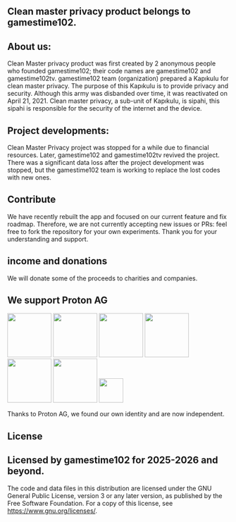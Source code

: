 Clean master privacy product belongs to gamestime102.
------------------------------------------------------------------------------------------------------
About us:
------------------------------------------------------------------------------------------------------
Clean Master privacy product was first created by 2 anonymous people who founded gamestime102; their code names are gamestime102 and gamestime102tv. gamestime102 team (organization) prepared a Kapıkulu for clean master privacy. The purpose of this Kapıkulu is to provide privacy and security.
Although this army was disbanded over time, it was reactivated on April 21, 2021. Clean master privacy, a sub-unit of Kapıkulu, is sipahi, this sipahi is responsible for the security of the internet and the device. 

Project developments:
----------------------------------------------------------------------------------------------------
Clean Master Privacy project was stopped for a while due to financial resources. Later, gamestime102 and gamestime102tv revived the project. There was a significant data loss after the project development was stopped, but the gamestime102 team is working to replace the lost codes with new ones.

Contribute
------------------------------------------------------------------------------------------------------
We have recently rebuilt the app and focused on our current feature and fix roadmap. Therefore, we are not currently accepting new issues or PRs: feel free to fork the repository for your own experiments. Thank you for your understanding and support.

income and donations
-------------------------------------------------------------------------------------------------------
We will donate some of the proceeds to charities and companies.

We support Proton AG
--------------------------------------------------------------------------------------------------------
<img src="https://github.com/user-attachments/assets/8472e1a0-5605-404e-b906-1e8b69275595" height="100">
<img src="https://github.com/user-attachments/assets/30ceabf7-8768-4fe9-989a-6389642e7084" height="100">
<img src="https://github.com/user-attachments/assets/89e1abd5-f0e4-4f39-a2aa-14b37e5ead2a" height="100">
<img src="https://github.com/user-attachments/assets/8256fb3c-dc15-40f2-bcce-44fd98f30adc" height="100">
<img src="https://github.com/user-attachments/assets/8243f98a-e306-40ef-82e8-cd9ff68b41ee" height="100">
<img src="https://github.com/user-attachments/assets/9b32e695-fc63-4e1d-9234-63cd77f1e93b" height="100">
<img src="https://github.com/user-attachments/assets/1a9acf85-cfd0-4627-99a9-579f2eaa3fe1" height="55">

Thanks to Proton AG, we found our own identity and are now independent.

License
--------------------------------------------------------------------------------------------------------
Licensed by gamestime102 for 2025-2026 and beyond.
--------------------------------------------------------------------------------------------------------

The code and data files in this distribution are licensed under the GNU General Public License, version 3 or any later version, as published by the Free Software Foundation. For a copy of this license, see https://www.gnu.org/licenses/.
